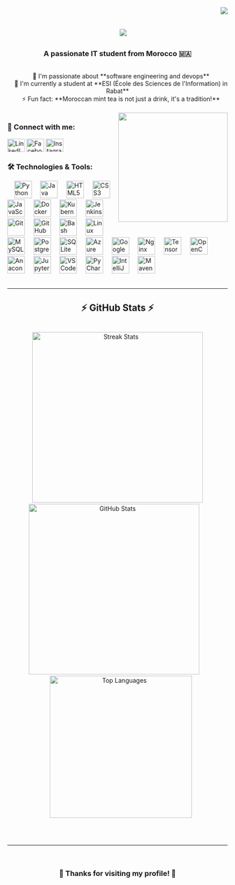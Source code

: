 <img align="right" src="https://visitor-badge.laobi.icu/badge?page_id=Hassan-Nfissi.Hassan-Nfissi" />

<h1 align="center">
    <img src="https://readme-typing-svg.herokuapp.com/?font=Righteous&size=35&center=true&vCenter=true&width=500&height=70&duration=4000&lines=Hi+There!+👋;+I'm+Hassan+Nfissi!;" />
</h1>

<h3 align="center">A passionate IT student from Morocco 🇲🇦</h3>

<br/>

<div align="center">
    🔭 I'm passionate about **software engineering and devops** <br/>
    🌱 I'm currently a student at **ESI (École des Sciences de l'Information) in Rabat** <br/>
    ⚡ Fun fact: **Moroccan mint tea is not just a drink, it's a tradition!**
</div>

<br/>

<img align="right" height="250" src="https://media.tenor.com/5bv_BndNtRQAAAAi/endingbrowsing.gif" />

<h3 align="left">🤝 Connect with me:</h3>
<p align="left">
<a href="https://www.linkedin.com/in/hassan-nfissi-9b784428b/" target="blank"><img align="center" src="https://raw.githubusercontent.com/rahuldkjain/github-profile-readme-generator/master/src/images/icons/Social/linked-in-alt.svg" alt="LinkedIn" height="30" width="40" /></a>
<a href="https://web.facebook.com/hassan.nfissi.3/" target="blank"><img align="center" src="https://raw.githubusercontent.com/rahuldkjain/github-profile-readme-generator/master/src/images/icons/Social/facebook.svg" alt="Facebook" height="30" width="40" /></a>
<a href="https://www.instagram.com/hassan_nfissi/" target="blank"><img align="center" src="https://raw.githubusercontent.com/rahuldkjain/github-profile-readme-generator/master/src/images/icons/Social/instagram.svg" alt="Instagram" height="30" width="40" /></a>
</p>

<h3 align="left">🛠️ Technologies & Tools:</h3>

<div align="left">
    <img src="https://skillicons.dev/icons?i=python" height="40" alt="Python" />
    <img src="https://skillicons.dev/icons?i=java" height="40" alt="Java" />
    <img src="https://skillicons.dev/icons?i=html" height="40" alt="HTML5" />
    <img src="https://skillicons.dev/icons?i=css" height="40" alt="CSS3" />
    <img src="https://skillicons.dev/icons?i=js" height="40" alt="JavaScript" />
    <img src="https://skillicons.dev/icons?i=docker" height="40" alt="Docker" />
    <img src="https://skillicons.dev/icons?i=kubernetes" height="40" alt="Kubernetes" />
    <img src="https://skillicons.dev/icons?i=jenkins" height="40" alt="Jenkins" />
    <img src="https://skillicons.dev/icons?i=git" height="40" alt="Git" />
    <img src="https://skillicons.dev/icons?i=github" height="40" alt="GitHub" />
    <img src="https://skillicons.dev/icons?i=bash" height="40" alt="Bash" />
    <img src="https://skillicons.dev/icons?i=linux" height="40" alt="Linux" />
    <img src="https://skillicons.dev/icons?i=mysql" height="40" alt="MySQL" />
    <img src="https://skillicons.dev/icons?i=postgres" height="40" alt="PostgreSQL" />
    <img src="https://skillicons.dev/icons?i=sqlite" height="40" alt="SQLite" />
    <img src="https://skillicons.dev/icons?i=azure" height="40" alt="Azure" />
    <img src="https://skillicons.dev/icons?i=gcp" height="40" alt="Google Cloud" />
    <img src="https://skillicons.dev/icons?i=nginx" height="40" alt="Nginx" />
    <img src="https://skillicons.dev/icons?i=tensorflow" height="40" alt="TensorFlow" />
    <img src="https://skillicons.dev/icons?i=opencv" height="40" alt="OpenCV" />
    <img src="https://skillicons.dev/icons?i=anaconda" height="40" alt="Anaconda" />
    <img src="https://skillicons.dev/icons?i=jupyter" height="40" alt="Jupyter" />
    <img src="https://skillicons.dev/icons?i=vscode" height="40" alt="VS Code" />
    <img src="https://skillicons.dev/icons?i=pycharm" height="40" alt="PyCharm" />
    <img src="https://skillicons.dev/icons?i=idea" height="40" alt="IntelliJ IDEA" />
    <img src="https://skillicons.dev/icons?i=maven" height="40" alt="Maven" />
</div>

<br/>

---

<h2 align="center">⚡ GitHub Stats ⚡</h2>
<br>
<div align="center">
    <img width="390" src="https://github-readme-streak-stats-salesp07.vercel.app/?user=Hassan-Nfissi&count_private=true&theme=react&border_radius=10" alt="Streak Stats"/>
    <img width="390" src="https://github-readme-stats-salesp07.vercel.app/api?username=Hassan-Nfissi&count_private=true&show_icons=true&theme=react&rank_icon=github&border_radius=10" alt="GitHub Stats" />
    <br/>
    <img width="325" align="center" src="https://github-readme-stats-salesp07.vercel.app/api/top-langs/?username=Hassan-Nfissi&hide=HTML&langs_count=8&layout=compact&theme=react&border_radius=10&size_weight=0.5&count_weight=0.5&exclude_repo=github-readme-stats" alt="Top Languages" />
</div>

<br/><br/>

---

<div align="center">
    <h3>💫 Thanks for visiting my profile! 💫</h3>
</div>
